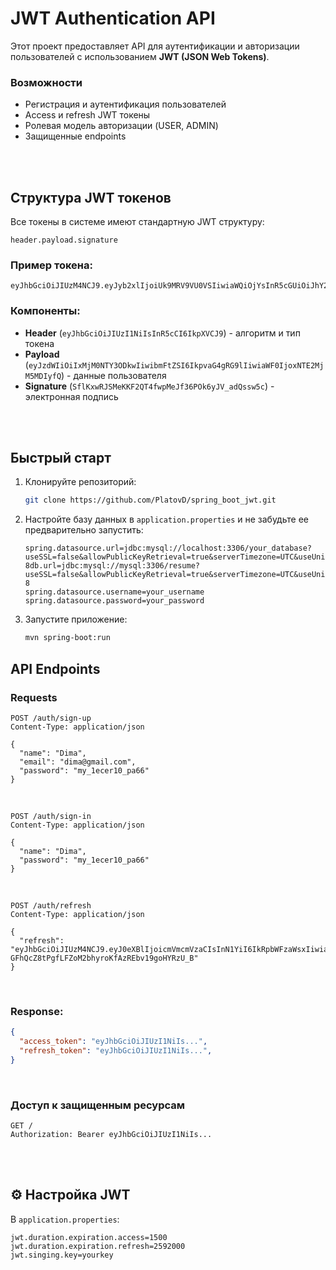 # JWT Authentication API

Этот проект предоставляет API для аутентификации и авторизации пользователей с использованием **JWT (JSON Web Tokens)**.

### Возможности

- Регистрация и аутентификация пользователей
- Access и refresh JWT токены
- Ролевая модель авторизации (USER, ADMIN)
- Защищенные endpoints

<br>
<br>

## Структура JWT токенов

Все токены в системе имеют стандартную JWT структуру:

`header.payload.signature`

### Пример токена:
```
eyJhbGciOiJIUzM4NCJ9.eyJyb2xlIjoiUk9MRV9VU0VSIiwiaWQiOjYsInR5cGUiOiJhY2Nlc3MiLCJlbWFpbCI6ImRpbWFAZ21haWwuY29tIiwic3ViIjoiRGltYXNpazEiLCJpYXQiOjE3NTY3MjI0NDQsImV4cCI6MTc1NjcyMzk0NH0.X8VJjVNk4TqPHQZf5p6nmcNqGhajaR1u01BiICJ6BshAcXmS1FB8Qt5v6Qpvactt
```

### Компоненты:
- **Header** (`eyJhbGciOiJIUzI1NiIsInR5cCI6IkpXVCJ9`) - алгоритм и тип токена
- **Payload** (`eyJzdWIiOiIxMjM0NTY3ODkwIiwibmFtZSI6IkpvaG4gRG9lIiwiaWF0IjoxNTE2MjM5MDIyfQ`) - данные пользователя
- **Signature** (`SflKxwRJSMeKKF2QT4fwpMeJf36POk6yJV_adQssw5c`) - электронная подпись

<br>
<br>

## Быстрый старт

1. Клонируйте репозиторий:
   ```bash
   git clone https://github.com/PlatovD/spring_boot_jwt.git
   ```

2. Настройте базу данных в `application.properties` и не забудьте ее предварительно запустить:
   ```properties
   spring.datasource.url=jdbc:mysql://localhost:3306/your_database?useSSL=false&allowPublicKeyRetrieval=true&serverTimezone=UTC&useUnicode=true&characterEncoding=UTF-8db.url=jdbc:mysql://mysql:3306/resume?useSSL=false&allowPublicKeyRetrieval=true&serverTimezone=UTC&useUnicode=true&characterEncoding=UTF-8
   spring.datasource.username=your_username
   spring.datasource.password=your_password
   ```

3. Запустите приложение:
   ```bash
   mvn spring-boot:run
   ```

## API Endpoints

### Requests
```http
POST /auth/sign-up
Content-Type: application/json

{
  "name": "Dima",
  "email": "dima@gmail.com",
  "password": "my_1ecer10_pa66"
}
```

<br>

```http
POST /auth/sign-in
Content-Type: application/json

{
  "name": "Dima",
  "password": "my_1ecer10_pa66"
}
```

<br>

```http
POST /auth/refresh
Content-Type: application/json

{
  "refresh": "eyJhbGciOiJIUzM4NCJ9.eyJ0eXBlIjoicmVmcmVzaCIsInN1YiI6IkRpbWFzaWsxIiwiaWF0IjoxNzU2NzIyNDQ0LCJleHAiOjE3NTkzMTQ0NDR9.9BjU56pQHE4YHDyTeG4uq4-GFhQcZ8tPgfLFZoM2bhyroKfAzREbv19goHYRzU_B"
}
```

<br>

### Response:
```json
{
  "access_token": "eyJhbGciOiJIUzI1NiIs...",
  "refresh_token": "eyJhbGciOiJIUzI1NiIs...",
}
```

<br>

### Доступ к защищенным ресурсам
```http
GET /
Authorization: Bearer eyJhbGciOiJIUzI1NiIs...
```

<br>
<br>

## ⚙️ Настройка JWT

В `application.properties`:
```properties
jwt.duration.expiration.access=1500
jwt.duration.expiration.refresh=2592000
jwt.singing.key=yourkey
```
